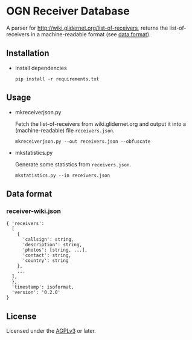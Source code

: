 # OGN Receiver Database

A parser for <http://wiki.glidernet.org/list-of-receivers>,
returns the list-of-receivers in a machine-readable format (see [data format](#data-format)).

## Installation

- Install dependencies

  ```
  pip install -r requirements.txt
  ```

## Usage

- mkreceiverjson.py

  Fetch the list-of-receivers from wiki.glidernet.org and output it
  into a (machine-readable) file `receivers.json`.

  ```
  mkreceiverjson.py --out receivers.json --obfuscate
  ```

- mkstatistics.py

  Generate some statistics from `receivers.json`.

  ```
  mkstatistics.py --in receivers.json
  ```

## Data format

### receiver-wiki.json

```
{ 'receivers':
  [
    {
      'callsign': string,
      'description': string,
      'photos': [string, ...],
      'contact': string,
      'country': string
    },
    ...
  ],
  },
  'timestamp': isoformat,
  'version': '0.2.0'
}
```

## License

Licensed under the [AGPLv3](LICENSE) or later.

